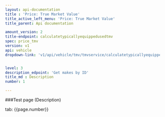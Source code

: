 ```yaml
---
layout: api-documentation
title : 'Price: True Market Value'
title_active_left_menu: 'Price: True Market Value'
title_parent: Api documentation

amount_version: 2
title-endpoint: calculatetypicallyequippedusedtmv
spec: price_tmv
version: v1
api: vehicle
dropdown-link: 'v1/api/vehicle/tmv/tmvservice/calculatetypicallyequippedusedtmv'


level: 3
description_edpoint: 'Get makes by ID'
title_md : Description
number: 1

---
```



###Test page (Description)

tab: {{page.number}}

